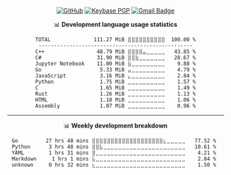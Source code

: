 <div align=center>

  [![GitHub](https://img.shields.io/badge/-GitHub-181717?style=for-the-badge&logo=Github)](https://github.com/RyuaNerin)
  [![Keybase PGP](https://img.shields.io/keybase/pgp/ryuanerin?style=for-the-badge)](https://keys.openpgp.org/vks/v1/by-fingerprint/D7BB6E656C33E9017EA4DB08542BE8EACFB31F3E)
  [![Gmail Badge](https://img.shields.io/badge/-Mail.Ru-168DE2?style=for-the-badge&logo=Mail.Ru&logoColor=white)](mailto:admin@ryuar.in) 
  
  📊 **Development language usage statistics**
  <!--START_SECTION:top_language-->
```text
TOTAL              111.27 MiB ⣿⣿⣿⣿⣿⣿⣿⣿⣿⣿  100.00 %
--------------------------------------------------
C++                 48.79 MiB ⣿⣿⣿⣿⣤⣀⣀⣀⣀⣀   43.85 %
C#                  31.90 MiB ⣿⣿⣷⣀⣀⣀⣀⣀⣀⣀   28.67 %
Jupyter Notebook    11.00 MiB ⣷⣀⣀⣀⣀⣀⣀⣀⣀⣀    9.88 %
Go                   5.33 MiB ⣤⣀⣀⣀⣀⣀⣀⣀⣀⣀    4.79 %
JavaScript           3.16 MiB ⣄⣀⣀⣀⣀⣀⣀⣀⣀⣀    2.84 %
Python               1.75 MiB ⣀⣀⣀⣀⣀⣀⣀⣀⣀⣀    1.57 %
C                    1.65 MiB ⣀⣀⣀⣀⣀⣀⣀⣀⣀⣀    1.49 %
Rust                 1.26 MiB ⣀⣀⣀⣀⣀⣀⣀⣀⣀⣀    1.13 %
HTML                 1.18 MiB ⣀⣀⣀⣀⣀⣀⣀⣀⣀⣀    1.06 %
Assembly             1.07 MiB ⣀⣀⣀⣀⣀⣀⣀⣀⣀⣀    0.96 %
```
<!--END_SECTION:top_language-->
  
  -------

  📊 **Weekly development breakdown**
  <!--START_SECTION:waka-->
```text
Go         27 hrs 48 mins ⣿⣿⣿⣿⣿⣿⣿⣿⣿⣿⣿⣿⣿⣿⣿⣿⣿⣿⣿⣆⣀⣀⣀⣀⣀   77.52 % 
Python      3 hrs 48 mins ⣿⣿⣧⣀⣀⣀⣀⣀⣀⣀⣀⣀⣀⣀⣀⣀⣀⣀⣀⣀⣀⣀⣀⣀⣀   10.61 % 
YAML        1 hrs 31 mins ⣿⣀⣀⣀⣀⣀⣀⣀⣀⣀⣀⣀⣀⣀⣀⣀⣀⣀⣀⣀⣀⣀⣀⣀⣀    4.21 % 
Markdown     1 hrs 1 mins ⣧⣀⣀⣀⣀⣀⣀⣀⣀⣀⣀⣀⣀⣀⣀⣀⣀⣀⣀⣀⣀⣀⣀⣀⣀    2.84 % 
unknown     0 hrs 32 mins ⣆⣀⣀⣀⣀⣀⣀⣀⣀⣀⣀⣀⣀⣀⣀⣀⣀⣀⣀⣀⣀⣀⣀⣀⣀    1.50 % 
```
<!--END_SECTION:waka-->
</div>
